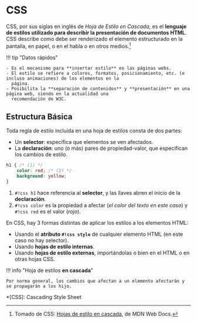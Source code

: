 # CSS

CSS, por sus siglas en inglés de _Hoja de Estilo en Cascada_, es el **lenguaje de estilos utilizado para describir la
presentación de documentos HTML**. CSS describe como debe ser renderizado el elemento estructurado en la pantalla, en
papel, o en el habla o en otros medios.[^1]

!!! tip "Datos rápidos"

    - Es el mecanismo para **insertar estilo** en las páginas webs.
    - El estilo se refiere a colores, formatos, posicionamiento, etc. (e incluso animaciones) de los elementos en la
      página.
    - Posibilita la **separación de contenidos** y **presentación** en una página web, siendo en la actualidad una
      recomendación de W3C.

## Estructura Básica

Toda regla de estilo incluida en una hoja de estilos consta de dos partes:

- Un **selector**: especifica que elementos se ven afectados.
- La **declaración**: uno (o más) pares de propiedad-valor, que especifican los cambios de estilo.

```css
h1 { /* (1) */
    color: red; /* (2) */
    background: yellow;
}
```

1. `#!css h1` hace referencia al **selector**, y las llaves abren el inicio de la **declaración**.
2. `#!css color` es la propiedad a afectar (_el color del texto en este caso_) y `#!css red` es el valor (_rojo_).

En CSS, hay 3 formas distintas de aplicar los estilos a los elementos HTML:

- Usando el **atributo `#!css style`** de cualquier elemento HTML (en este caso no hay selector).
- Usando **hojas de estilo internas**.
- Usando **hojas de estilo externas**, importándolas o bien en el HTML o en otras hojas CSS.

!!! info "Hoja de estilos **en cascada**"

    Por norma general, los cambios que afectan a un elemento afectarán y se propagarán a los hijo.


[^1]: Tomado de CSS: [Hojas de estilo en cascada](https://developer.mozilla.org/es/docs/Web/CSS), de MDN Web Docs.

*[CSS]: Cascading Style Sheet
